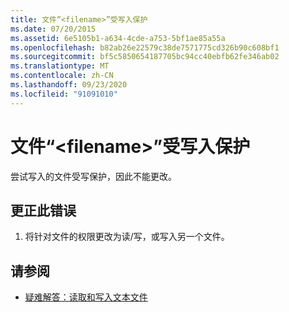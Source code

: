 ```yaml
---
title: 文件“<filename>”受写入保护
ms.date: 07/20/2015
ms.assetid: 6e5105b1-a634-4cde-a753-5bf1ae85a55a
ms.openlocfilehash: b82ab26e22579c38de7571775cd326b90c608bf1
ms.sourcegitcommit: bf5c5850654187705bc94cc40ebfb62fe346ab02
ms.translationtype: MT
ms.contentlocale: zh-CN
ms.lasthandoff: 09/23/2020
ms.locfileid: "91091010"
---
```

# <a name="file-filename-is-write-protected"></a>文件“\<filename>”受写入保护

尝试写入的文件受写保护，因此不能更改。  
  
## <a name="to-correct-this-error"></a>更正此错误  
  
1. 将针对文件的权限更改为读/写，或写入另一个文件。  
  
## <a name="see-also"></a>请参阅

- [疑难解答：读取和写入文本文件](../developing-apps/programming/drives-directories-files/troubleshooting-reading-from-and-writing-to-text-files.md)
